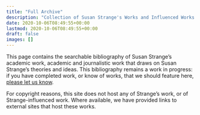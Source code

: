 ```yaml
---
title: "Full Archive"
description: "Collection of Susan Strange's Works and Influenced Works."
date: 2020-10-06T08:49:55+00:00
lastmod: 2020-10-06T08:49:55+00:00
draft: false
images: []
---
```


This page contains the searchable bibliography of Susan Strange’s academic work, academic and journalistic work that draws on Susan Strange’s theories and ideas. This bibliography remains a work in progress: if you have completed work, or know of works, that we should feature here, [please let us know](https://susanstrange.github.io/contact-us/).

For copyright reasons, this site does not host any of Strange’s work, or of Strange-influenced work. Where available, we have provided links to external sites that host these works.